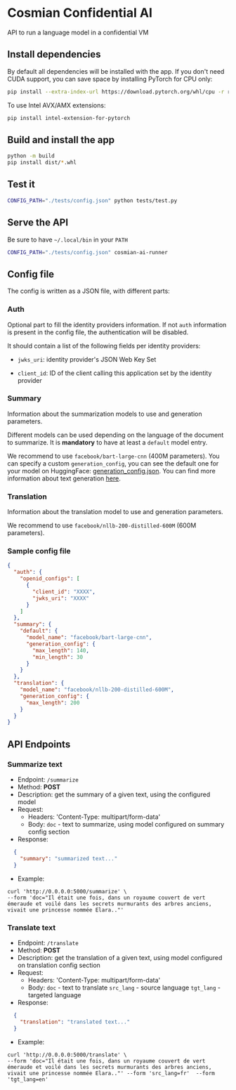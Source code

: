 # Cosmian Confidential AI

API to run a language model in a confidential VM

## Install dependencies

By default all dependencies will be installed with the app.
If you don't need CUDA support, you can save space by installing PyTorch for CPU only:

```sh
pip install --extra-index-url https://download.pytorch.org/whl/cpu -r requirements.txt
```

To use Intel AVX/AMX extensions:

```sh
pip install intel-extension-for-pytorch
```

## Build and install the app

```sh
python -m build
pip install dist/*.whl
```

## Test it

```sh
CONFIG_PATH="./tests/config.json" python tests/test.py
```

## Serve the API

Be sure to have `~/.local/bin` in your `PATH`

```sh
CONFIG_PATH="./tests/config.json" cosmian-ai-runner
```

## Config file

The config is written as a JSON file, with different parts:

### Auth

Optional part to fill the identity providers information.
If not `auth` information is present in the config file, the authentication will be disabled.

It should contain a list of the following fields per identity providers:

- `jwks_uri`: identity provider's JSON Web Key Set

- `client_id`: ID of the client calling this application set by the identity provider

### Summary

Information about the summarization models to use and generation parameters.

Different models can be used depending on the language of the document to summarize.
It is **mandatory** to have at least a `default` model entry.

We recommend to use `facebook/bart-large-cnn` (400M parameters).
You can specify a custom `generation_config`, you can see the default one for your model on HuggingFace: [generation_config.json](https://huggingface.co/facebook/bart-large-cnn/blob/main/generation_config.json).
You can find more information about text generation [here](https://huggingface.co/blog/how-to-generate).

### Translation

Information about the translation model to use and generation parameters.

We recommend to use `facebook/nllb-200-distilled-600M` (600M parameters).

### Sample config file

```json
{
  "auth": {
    "openid_configs": [
      {
        "client_id": "XXXX",
        "jwks_uri": "XXXX"
      }
    ]
  },
  "summary": {
    "default": {
      "model_name": "facebook/bart-large-cnn",
      "generation_config": {
        "max_length": 140,
        "min_length": 30
      }
    }
  },
  "translation": {
    "model_name": "facebook/nllb-200-distilled-600M",
    "generation_config": {
      "max_length": 200
    }
  }
}
```

## API Endpoints

### Summarize text

- Endpoint: `/summarize`
- Method: **POST**
- Description: get the summary of a given text, using the configured model
- Request:
  - Headers: 'Content-Type: multipart/form-data'
  - Body: `doc` - text to summarize, using model configured on summary config section
- Response:
```json
  {
    "summary": "summarized text..."
  }
```
- Example:
```
curl 'http://0.0.0.0:5000/summarize' \
--form 'doc="Il était une fois, dans un royaume couvert de vert émeraude et voilé dans les secrets murmurants des arbres anciens, vivait une princesse nommée Elara.."'
```

### Translate text

- Endpoint: `/translate`
- Method: **POST**
- Description: get the translation of a given text, using model configured on translation config section
- Request:
  - Headers: 'Content-Type: multipart/form-data'
  - Body:
    `doc` - text to translate
    `src_lang` - source language
    `tgt_lang` - targeted language
- Response:
```json
  {
    "translation": "translated text..."
  }
```
- Example:
```
curl 'http://0.0.0.0:5000/translate' \
--form 'doc="Il était une fois, dans un royaume couvert de vert émeraude et voilé dans les secrets murmurants des arbres anciens, vivait une princesse nommée Elara.."' --form 'src_lang=fr'  --form 'tgt_lang=en'
```
